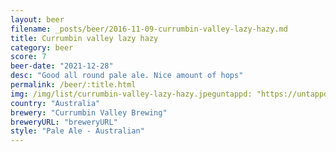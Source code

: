 ```yaml
---
layout: beer
filename: _posts/beer/2016-11-09-currumbin-valley-lazy-hazy.md
title: Currumbin valley lazy hazy
category: beer
score: 7
beer-date: "2021-12-28"
desc: "Good all round pale ale. Nice amount of hops"
permalink: /beer/:title.html
img: /img/list/currumbin-valley-lazy-hazy.jpeguntappd: "https://untappd.com/b/currumbin-valley-brewing-lazy-hazy-pale/4352622"
country: "Australia"
brewery: "Currumbin Valley Brewing"
breweryURL: "breweryURL"
style: "Pale Ale - Australian"
---
```

